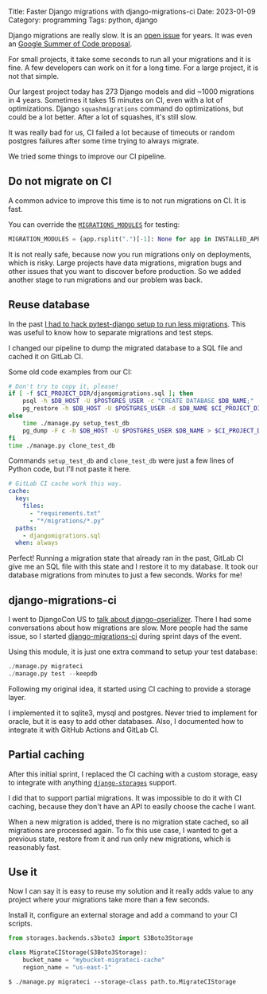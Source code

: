 Title: Faster Django migrations with django-migrations-ci
Date: 2023-01-09
Category: programming
Tags: python, django

Django migrations are really slow. It is an [open issue](https://code.djangoproject.com/ticket/29898) for years.
It was even an [Google Summer of Code proposal](https://gist.github.com/aryan9600/b1c2eaf445006c17e02e7677cf1098d5).

For small projects, it take some seconds to run all your migrations and it is fine. A few developers
can work on it for a long time. For a large project, it is not that simple.

Our largest project today has 273 Django models and did ~1000 migrations in 4 years. Sometimes it
takes 15 minutes on CI, even with a lot of optimizations. Django `squashmigrations` command do
optimizations, but could be a lot better. After a lot of squashes, it's still slow.

It was really bad for us, CI failed a lot because of timeouts or random postgres failures after
some time trying to always migrate.

We tried some things to improve our CI pipeline.

## Do not migrate on CI

A common advice to improve this time is to not run migrations on CI. It is fast.

You can override the [`MIGRATIONS_MODULES`](https://docs.djangoproject.com/en/4.1/ref/settings/#std-setting-MIGRATION_MODULES) for testing:

```python
MIGRATION_MODULES = {app.rsplit(".")[-1]: None for app in INSTALLED_APPS}
```

It is not really safe, because now you run migrations only on deployments, which is risky.
Large projects have data migrations, migration bugs and other issues that you want to discover
before production. So we added another stage to run migrations and our problem was back.

## Reuse database

In the past [I had to hack pytest-django setup to run less migrations](/2021/03/faster-parallel-pytest-django.html).
This was useful to know how to separate migrations and test steps.

I changed our pipeline to dump the migrated database to a SQL file and cached it on GitLab CI.

Some old code examples from our CI:

```bash
# Don't try to copy it, please!
if [ -f $CI_PROJECT_DIR/djangomigrations.sql ]; then
    psql -h $DB_HOST -U $POSTGRES_USER -c "CREATE DATABASE $DB_NAME;"
    pg_restore -h $DB_HOST -U $POSTGRES_USER -d $DB_NAME $CI_PROJECT_DIR/djangomigrations.sql
else
    time ./manage.py setup_test_db
    pg_dump -F c -h $DB_HOST -U $POSTGRES_USER $DB_NAME > $CI_PROJECT_DIR/djangomigrations.sql
fi
time ./manage.py clone_test_db
```

Commands `setup_test_db` and `clone_test_db` were just a few lines of Python code, but I'll not paste it here.

```yaml
# GitLab CI cache work this way.
cache:
  key:
    files:
      - "requirements.txt"
      - "*/migrations/*.py"
  paths:
    - djangomigrations.sql
  when: always
```

Perfect! Running a migration state that already ran in the past, GitLab CI give me an
SQL file with this state and I restore it to my database. It took our database migrations from
minutes to just a few seconds. Works for me!

## django-migrations-ci

I went to DjangoCon US to [talk about django-qserializer](https://2022.djangocon.us/talks/django-from-queryset-to-serialization/). There I had some conversations about how migrations are slow.
More people had the same issue, so I started [django-migrations-ci](https://github.com/buserbrasil/django-migrations-ci)
during sprint days of the event.

Using this module, it is just one extra command to setup your test database:

```python
./manage.py migrateci
./manage.py test --keepdb
```

Following my original idea, it started using CI caching to provide a storage layer.

I implemented it to sqlite3, mysql and postgres. Never tried to implement for oracle, but it is easy to add
other databases. Also, I documented how to integrate it with GitHub Actions and GitLab CI.

## Partial caching

After this initial sprint, I replaced the CI caching with a custom storage, easy to integrate
with anything [`django-storages`](https://django-storages.readthedocs.io/en/latest/) support.

I did that to support partial migrations. It was impossible to do it with CI caching, because they don't have
an API to easily choose the cache I want.

When a new migration is added, there is no migration state cached, so all migrations are processed
again. To fix this use case, I wanted to get a previous state, restore from it and run only new
migrations, which is reasonably fast.

## Use it

Now I can say it is easy to reuse my solution and it really adds value to any project where
your migrations take more than a few seconds.

Install it, configure an external storage and add a command to your CI scripts.

```python
from storages.backends.s3boto3 import S3Boto3Storage

class MigrateCIStorage(S3Boto3Storage):
    bucket_name = "mybucket-migrateci-cache"
    region_name = "us-east-1"
```

```shell
$ ./manage.py migrateci --storage-class path.to.MigrateCIStorage
```

